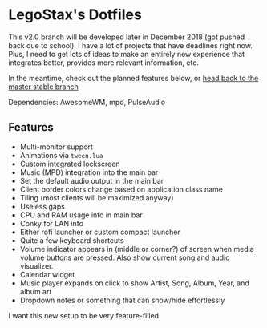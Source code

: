 # LegoStax's Dotfiles

This v2.0 branch will be developed later in December 2018 (got pushed back due to school). I have a lot of projects that have deadlines right now. Plus, I need to get lots of ideas to make an entirely new experience that integrates better, provides more relevant information, etc.

In the meantime, check out the planned features below, or [head back to the master stable branch](https://github.com/legostax/dotfiles)

Dependencies: AwesomeWM, mpd, PulseAudio

## Features
- Multi-monitor support
- Animations via `tween.lua`
- Custom integrated lockscreen
- Music (MPD) integration into the main bar
- Set the default audio output in the main bar
- Client border colors change based on application class name
- Tiling (most clients will be maximized anyway)
- Useless gaps
- CPU and RAM usage info in main bar
- Conky for LAN info
- Either rofi launcher or custom compact launcher
- Quite a few keyboard shortcuts
- Volume indicator appears in (middle or corner?) of screen when media volume buttons are pressed. Also show current song and audio visualizer.
- Calendar widget
- Music player expands on click to show Artist, Song, Album, Year, and album art
- Dropdown notes or something that can show/hide effortlessly

I want this new setup to be very feature-filled.
